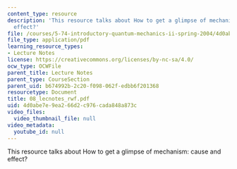 ```yaml
---
content_type: resource
description: 'This resource talks about How to get a glimpse of mechanism: cause and
  effect?'
file: /courses/5-74-introductory-quantum-mechanics-ii-spring-2004/4d0abe7e9ea266d2c976cada848a873c_08_lecnotes_rwf.pdf
file_type: application/pdf
learning_resource_types:
- Lecture Notes
license: https://creativecommons.org/licenses/by-nc-sa/4.0/
ocw_type: OCWFile
parent_title: Lecture Notes
parent_type: CourseSection
parent_uid: b674992b-2c20-f098-062f-edbb6f201368
resourcetype: Document
title: 08_lecnotes_rwf.pdf
uid: 4d0abe7e-9ea2-66d2-c976-cada848a873c
video_files:
  video_thumbnail_file: null
video_metadata:
  youtube_id: null
---
```

This resource talks about How to get a glimpse of mechanism: cause and effect?